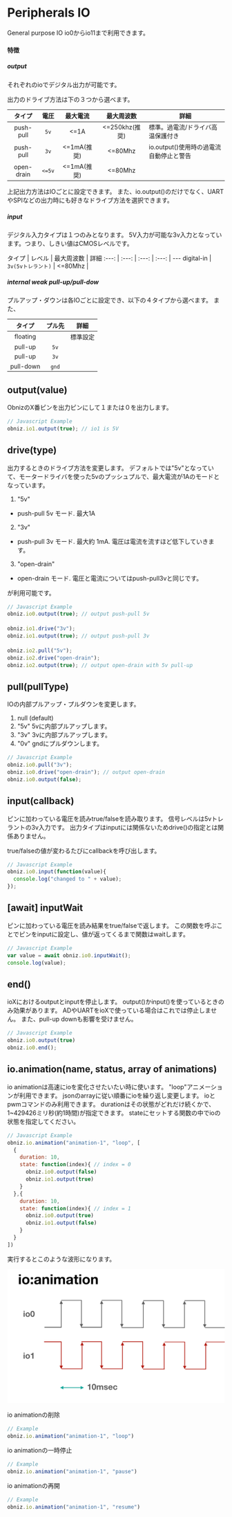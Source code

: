 # Peripherals IO
General purpose IO
io0からio11まで利用できます。

#### 特徴
##### output
それぞれのioでデジタル出力が可能です。

出力のドライブ方法は下の３つから選べます。

タイプ | 電圧 | 最大電流 | 最大周波数 | 詳細
:---: | :---: | :---: | :---: | ---
push-pull | `5v` | <=1A | <=250khz(推奨) | 標準。過電流/ドライバ高温保護付き
push-pull | `3v` | <=1mA(推奨) | <=80Mhz | io.output()使用時の過電流自動停止と警告
open-drain | `<=5v` | <=1mA(推奨) | <=80Mhz | 

上記出力方法はIOごとに設定できます。
また、io.output()のだけでなく、UARTやSPIなどの出力時にも好きなドライブ方法を選択できます。

##### input

デジタル入力タイプは１つのみとなります。
5V入力が可能な3v入力となっています。つまり、しきい値はCMOSレベルです。


タイプ | レベル | 最大周波数 | 詳細
:---: | :---: | :---: | :---: | ---
digital-in | `3v(5vトレラント)` | <=80Mhz | 

##### internal weak pull-up/pull-dow

プルアップ・ダウンは各IOごとに設定でき、以下の４タイプから選べます。
また、

タイプ | プル先 | 詳細
:---: | :---: | :---:
floating | &nbsp; | 標準設定
pull-up | `5v` | 
pull-up | `3v` | 
pull-down | `gnd` | 

## output(value)
ObnizのX番ピンを出力ピンにして１または０を出力します。

```Javascript
// Javascript Example
obniz.io1.output(true); // io1 is 5V
```

## drive(type)
出力するときのドライブ方法を変更します。
デフォルトでは"5v"となっていて、モータードライバを使った5vのプッシュプルで、最大電流が1Aのモードとなっています。

1. "5v"
  - push-pull 5v モード. 最大1A
2. "3v"
  - push-pull 3v モード. 最大約 1mA. 電圧は電流を流すほど低下していきます。
3. "open-drain"
  - open-drain モード. 電圧と電流についてはpush-pull3vと同じです。

が利用可能です。

```Javascript
// Javascript Example
obniz.io0.output(true); // output push-pull 5v

obniz.io1.drive("3v");
obniz.io1.output(true); // output push-pull 3v

obniz.io2.pull("5v");
obniz.io2.drive("open-drain");
obniz.io2.output(true); // output open-drain with 5v pull-up
```

## pull(pullType)
IOの内部プルアップ・プルダウンを変更します。

1. null (default) 
2. "5v"  5vに内部プルアップします。
3. "3v"  3vに内部プルアップします。
4. "0v"  gndにプルダウンします。

```Javascript
// Javascript Example
obniz.io0.pull("3v");
obniz.io0.drive("open-drain"); // output open-drain
obniz.io0.output(false);
```

## input(callback)
ピンに加わっている電圧を読みtrue/falseを読み取ります。
信号レベルは5vトレラントの3v入力です。
出力タイプはinputには関係ないためdrive()の指定とは関係ありません。

true/falseの値が変わるたびにcallbackを呼び出します。
```Javascript
// Javascript Example
obniz.io0.input(function(value){
  console.log("changed to " + value);
});
```

## [await] inputWait
ピンに加わっている電圧を読み結果をtrue/falseで返します。
この関数を呼ぶことでピンをinputに設定し、値が返ってくるまで関数はwaitします。
```Javascript
// Javascript Example
var value = await obniz.io0.inputWait();
console.log(value);
```

## end()
ioXにおけるoutputとinputを停止します。
output()かinput()を使っているときのみ効果があります。
ADやUARTをioXで使っている場合はこれでは停止しません。
また、pull-up downも影響を受けません。

```Javascript
// Javascript Example
obniz.io0.output(true)
obniz.io0.end();
```

## io.animation(name, status, array of animations)
io animationは高速にioを変化させたいたい時に使います。
"loop"アニメーションが利用できます。
jsonのarrayに従い順番にioを繰り返し変更します。
ioとpwmコマンドのみ利用できます。
durationはその状態がどれだけ続くかで、1~429426ミリ秒(約1時間)が指定できます。
stateにセットする関数の中でioの状態を指定してください。

```Javascript
// Javascript Example
obniz.io.animation("animation-1", "loop", [
  {
    duration: 10,
    state: function(index){ // index = 0
      obniz.io0.output(false)
      obniz.io1.output(true)
    }
  },{
    duration: 10,
    state: function(index){ // index = 1
      obniz.io0.output(true)
      obniz.io1.output(false)
    }
  }
])
```

実行するとこのような波形になります。

![](./images/ioanimation.png)

io animationの削除
```Javascript
// Example
obniz.io.animation("animation-1", "loop")
```

io animationの一時停止
```Javascript
// Example
obniz.io.animation("animation-1", "pause")
```

io animationの再開
```Javascript
// Example
obniz.io.animation("animation-1", "resume")
```